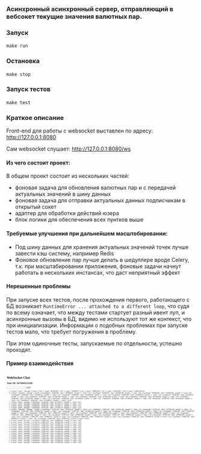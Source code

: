 ### Асинхронный асинхронный сервер, отправляющий в вебсокет текущие значения валютных пар.

### Запуск

    make run


### Остановка 

    make stop

### Запуск тестов 

    make test


### Краткое описание

Front-end для работы с websocket выставлен по адресу: http://127.0.0.1:8080

Сам websocket слушает: http://127.0.0.1:8080/ws


#### Из чего состоит проект:
В общем проект состоит из нескольких частей:
* фоновая задача для обновления валютных пар и с передачей актуальных значений в шину данных
* фоновая задача для отправки актуальных данных подписчикам в открытый сокет
* адаптер для обработки действий юзера
* блок логики для обеспечения всех пунтков выше

#### Требуемые улучшения при дальнейшем масштобировании:

* Под шину данных для хранения актуальных значений точек лучше завести кэш систему, например Redis
* Фоновое обновление пар лучше делать в шедуллере вроде Celery, т.к. при масштабировании приложения, 
фоновые задачи начнут работать в нескольких инстансах, что даст неприятный эффект


#### Нерешенные проблемы

При запуске всех тестов, после прохождения первого, работающего с БД возникает 
`RuntimeError ... attached to a different loop`, что судя по всему означает, что между тестами стартует разный ивент луп, 
и асинхронные вызовы в БД, видимо не используют тот же контекст, что при инициализации. 
Информации о подобных проблемах при запуске тестов мало, что требует погружения в проблему.

При этом одиночные тесты, запускаемые по отдельности, успешно проходят.

#### Пример взаимодействия

![Example](https://github.com/ZinBu/currency-subscriber/blob/master/example/img.png)
